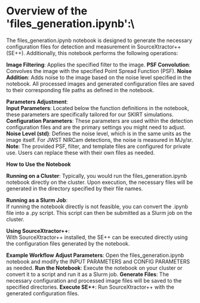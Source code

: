 # **Overview of the 'files_generation.ipynb'**:\
The files_generation.ipynb notebook is designed to generate the necessary configuration files for detection and measurement in SourceXtractor++ (SE++). Additionally, this notebook performs the following operations:

**Image Filtering**: Applies the specified filter to the image.
**PSF Convolution**: Convolves the image with the specified Point Spread Function (PSF).
**Noise Addition**: Adds noise to the image based on the noise level specified in the notebook.
All processed images and generated configuration files are saved to their corresponding file paths as defined in the notebook.

**Parameters Adjustment**:\
**Input Parameters**: Located below the function definitions in the notebook, these parameters are specifically tailored for our SKIRT simulations.\
**Configuration Parameters**: These parameters are used within the detection configuration files and are the primary settings you might need to adjust.\
**Noise Level (std)**: Defines the noise level, which is in the same units as the image itself. For JWST NIRCam detections, the noise is measured in MJy/sr.\
**Note**: The provided PSF, filter, and template files are configured for private use. Users can replace these with their own files as needed.

**How to Use the Notebook**

**Running on a Cluster**:
Typically, you would run the files_generation.ipynb notebook directly on the cluster. Upon execution, the necessary files will be generated in the directory specified by their file names.

**Running as a Slurm Job**:\
If running the notebook directly is not feasible, you can convert the .ipynb file into a .py script. This script can then be submitted as a Slurm job on the cluster.

**Using SourceXtractor++**:\
With SourceXtractor++ installed, the SE++ can be executed directly using the configuration files generated by the notebook.

**Example Workflow**
**Adjust Parameters**: Open the files_generation.ipynb notebook and modify the INPUT PARAMETERS and CONFIG PARAMETERS as needed.
**Run the Notebook**: Execute the notebook on your cluster or convert it to a script and run it as a Slurm job.
**Generate Files**: The necessary configuration and processed image files will be saved to the specified directories.
**Execute SE++**: Run SourceXtractor++ with the generated configuration files.
